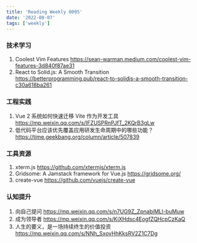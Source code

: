 ```yaml
---
title: 'Reading Weekly 0095'
date: '2022-08-07'
tags: ['weekly']
---
```


### 技术学习

1. Coolest Vim Features https://sean-warman.medium.com/coolest-vim-features-3d840f87ae31
2. React to Solid.js: A Smooth Transition https://betterprogramming.pub/react-to-solidjs-a-smooth-transition-c30a618ba261

### 工程实践

1. Vue 2 系统如何快速迁移 Vite 作为开发工具 https://mp.weixin.qq.com/s/IFZUSPRnPJfT_2KQrB3gLw
2. 低代码平台应该优先覆盖应用研发生命周期中的哪些功能？ https://time.geekbang.org/column/article/507839

### 工具资源

1. xterm.js https://github.com/xtermjs/xterm.js
2. Gridsome: A Jamstack framework for Vue.js https://gridsome.org/
3. create-vue https://github.com/vuejs/create-vue

### 认知提升

1. 向自己提问 https://mp.weixin.qq.com/s/n7UG9Z_ZpnabiMLl-buMuw
2. 成为领导者 https://mp.weixin.qq.com/s/KiXHdsc4EogfZQHcpCzKaQ
3. 人生的要义，是一场持续终生的价值投资 https://mp.weixin.qq.com/s/NNh_SxovHhKksRV2Z1C7Dg
